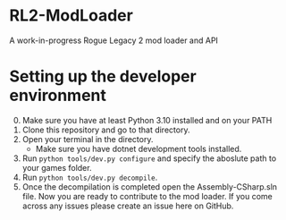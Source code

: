 # RL2-ModLoader
A work-in-progress Rogue Legacy 2 mod loader and API

# Setting up the developer environment
0. Make sure you have at least Python 3.10 installed and on your PATH
1. Clone this repository and go to that directory.
2. Open your terminal in the directory.
	- Make sure you have dotnet development tools installed.
3. Run `python tools/dev.py configure` and specify the aboslute path to your games folder.
4. Run `python tools/dev.py decompile`.
5. Once the decompilation is completed open the Assembly-CSharp.sln file.
Now you are ready to contribute to the mod loader.
If you come across any issues please create an issue here on GitHub.
